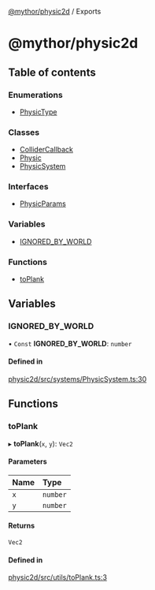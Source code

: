 [@mythor/physic2d](README.md) / Exports

# @mythor/physic2d

## Table of contents

### Enumerations

- [PhysicType](enums/PhysicType.md)

### Classes

- [ColliderCallback](classes/ColliderCallback.md)
- [Physic](classes/Physic.md)
- [PhysicSystem](classes/PhysicSystem.md)

### Interfaces

- [PhysicParams](interfaces/PhysicParams.md)

### Variables

- [IGNORED\_BY\_WORLD](modules.md#ignored_by_world)

### Functions

- [toPlank](modules.md#toplank)

## Variables

### IGNORED\_BY\_WORLD

• `Const` **IGNORED\_BY\_WORLD**: `number`

#### Defined in

[physic2d/src/systems/PhysicSystem.ts:30](https://github.com/desaintvincent/mythor/blob/94ee943/packages/physic2d/src/systems/PhysicSystem.ts#L30)

## Functions

### toPlank

▸ **toPlank**(`x`, `y`): `Vec2`

#### Parameters

| Name | Type |
| :------ | :------ |
| `x` | `number` |
| `y` | `number` |

#### Returns

`Vec2`

#### Defined in

[physic2d/src/utils/toPlank.ts:3](https://github.com/desaintvincent/mythor/blob/94ee943/packages/physic2d/src/utils/toPlank.ts#L3)
